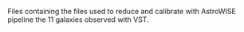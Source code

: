 Files containing the files used to reduce and calibrate with AstroWISE pipeline the 11 galaxies observed with VST.

